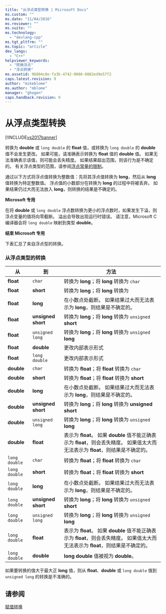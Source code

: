 ```yaml
---
title: "从浮点类型转换 | Microsoft Docs"
ms.custom: ""
ms.date: "11/04/2016"
ms.reviewer: ""
ms.suite: ""
ms.technology: 
  - "devlang-cpp"
ms.tgt_pltfrm: ""
ms.topic: "article"
dev_langs: 
  - "C++"
helpviewer_keywords: 
  - "转换浮点"
  - "浮点转换"
ms.assetid: 96804c8e-fa3b-4742-9006-0082ed9e57f2
caps.latest.revision: 9
author: "mikeblome"
ms.author: "mblome"
manager: "ghogen"
caps.handback.revision: 9
---
```

# 从浮点类型转换
[!INCLUDE[vs2017banner](../assembler/inline/includes/vs2017banner.md)]

转换为 **double** 或 `long double` 的 **float** 值，或转换为 `long double` 的 **double** 值不会发生更改。  如果可能，请准确表示转换为 **float** 值的 **double** 值。  如果无法准确表示该值，则可能会丢失精度。  如果结果超出范围，则该行为是不确定的。  有关浮点类型的范围，请参阅[浮点常量的限制](../c-language/limits-on-floating-point-constants.md)。  
  
 通过以下方式将浮点值转换为整数值：先将其浮点值转换为 **long**，然后从 **long** 值转换为特定整数值。  浮点值的小数部分在转换为 **long** 的过程中将被丢弃。  如果结果仍过大而无法放入 **long**，则转换的结果是不确定的。  
  
 **Microsoft 专用**  
  
 在将 **double** 或 `long double` 浮点数转换为更小的浮点数时，如果发生下溢，则浮点变量的值将向零截断。  溢出会导致出现运行时错误。  请注意，Microsoft C 编译器会将 `long double` 映射到类型 **double**。  
  
 **结束 Microsoft 专用**  
  
 下表汇总了来自浮点型的转换。  
  
### 从浮点类型的转换  
  
|从|到|方法|  
|-------|-------|--------|  
|**float**|`char`|转换为 **long**；将 **long** 转换为 `char`|  
|**float**|**short**|转换为 **long**；将 **long** 转换为|  
|**float**|**long**|在小数点处截断。  如果结果过大而无法表示为 **long**，则结果是不确定的。|  
|**float**|**unsigned short**|转换为 **long**；将 **long** 转换为 `unsigned` **short**|  
|**float**|`unsigned long`|转换为 **long**；将 **long** 转换为 `unsigned` **long**|  
|**float**|**double**|更改内部表示形式|  
|**float**|`long double`|更改内部表示形式|  
|**double**|`char`|转换为 **float**；将 **float** 转换为 `char`|  
|**double**|**short**|转换为 **float**；将 **float** 转换为 **short**|  
|**double**|**long**|在小数点处截断。  如果结果过大而无法表示为 **long**，则结果是不确定的。|  
|**double**|**unsigned short**|转换为 **long**；将 **long** 转换为 **unsigned short**|  
|**double**|`unsigned long`|转换为 **long**；将 **long** 转换为 `unsigned` **long**|  
|**double**|**float**|表示为 **float**。  如果 **double** 值不能正确表示为 **float**，则会丢失精度。  如果值太大而无法表示为 **float**，则结果是不确定的。|  
|`long double`|`char`|转换为 **float**；将 **float** 转换为 `char`|  
|`long double`|**short**|转换为 **float**；将 **float** 转换为 **short**|  
|`long double`|**long**|在小数点处截断。  如果结果过大而无法表示为 **long**，则结果是不确定的。|  
|`long double`|**unsigned short**|转换为 **long**；将 **long** 转换为 `unsigned` **short**|  
|`long double`|`unsigned long`|转换为 **long**；将 **long** 转换为 `unsigned` **long**|  
|`long double`|**float**|表示为 **float**。  如果 **double** 值不能正确表示为 **float**，则会丢失精度。  如果值太大而无法表示为 **float**，则结果是不确定的。|  
|`long double`|**double**|**long double** 值被视为 **double**。|  
  
 如果要转换的值大于最大正 **long** 值，则从 **float**、**double** 或 `long double` 值到 `unsigned long` 的转换是不准确的。  
  
## 请参阅  
 [赋值转换](../c-language/assignment-conversions.md)